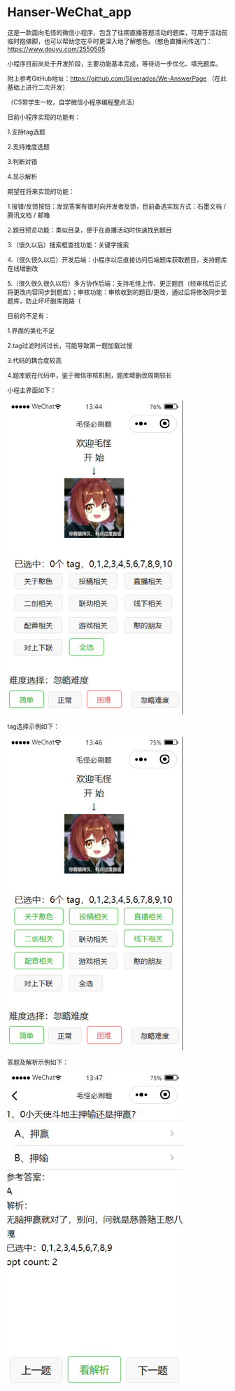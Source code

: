 # Hanser-WeChat_app
这是一款面向毛怪的微信小程序，包含了往期直播答题活动的题库，可用于活动前临时抱佛脚，也可以帮助您在平时更深入地了解憨色。（憨色直播间传送门：https://www.douyu.com/2550505

小程序目前尚处于开发阶段，主要功能基本完成，等待进一步优化、填充题库。

附上参考GitHub地址：https://github.com/Silverados/We-AnswerPage （在此基础上进行二次开发）

（CS带学生一枚，自学微信小程序编程整点活）

目前小程序实现的功能有：

1.支持tag选题

2.支持难度选题

3.判断对错

4.显示解析


期望在将来实现的功能：

1.报错/反馈按钮：发现答案有错时向开发者反馈，目前备选实现方式：石墨文档 / 腾讯文档 / 邮箱

2.题目预览功能：类似目录，便于在直播活动时快速找到题目

3.（很久以后）搜索框查找功能：关键字搜索

4.（很久很久以后）开发后端：小程序以后直接访问后端题库获取题目，支持题库在线增删改

5.（很久很久很久以后）多方协作后端：支持毛怪上传、更正题目（经审核后正式将更改内容同步到题库）；审核功能：审核收到的题目/更改，通过后将修改同步至题库，防止坏坏删库跑路（


目前的不足有：

1.界面的美化不足

2.tag过滤时间过长，可能导致第一题加载过慢

3.代码的耦合度较高

4.题库嵌在代码中，鉴于微信审核机制，题库增删改周期较长



小程主界面如下：

![首页](https://github.com/Misaka10211/Hanser-WeChat_app/blob/main/wiki/demo-home_page.png)


tag选择示例如下：

![选择tag](https://github.com/Misaka10211/Hanser-WeChat_app/blob/main/wiki/demo-home_page-tag.png)


答题及解析示例如下：

![答题页](https://github.com/Misaka10211/Hanser-WeChat_app/blob/main/wiki/demo-content.png)
